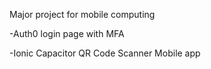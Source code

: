 Major project for mobile computing

-Auth0 login page with MFA

-Ionic Capacitor QR Code Scanner Mobile app
